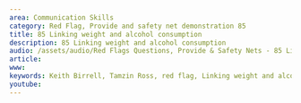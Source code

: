 ```yaml
---
area: Communication Skills
category: Red Flag, Provide and safety net demonstration 85
title: 85 Linking weight and alcohol consumption
description: 85 Linking weight and alcohol consumption
audio: /assets/audio/Red Flags Questions, Provide & Safety Nets - 85 Linking weight and alcohol consumption - MQ.mp3
article: 
www: 
keywords: Keith Birrell, Tamzin Ross, red flag, Linking weight and alcohol consumption
youtube: 
--- 
```

